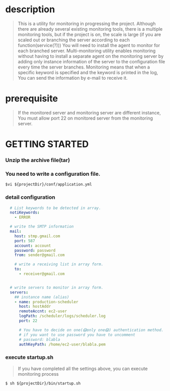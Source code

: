 
# description
> This is a utility for monitoring in progressing the project.
Although there are already several existing monitoring tools, there is a multiple monitoring tools, but if the project is on, the scale is large (if you are scaled out or branching the server according to each function(service(?)))
You will need to install the agent to monitor for each branched server.
Multi-monitoring utility enables monitoring without having to install a separate agent on the monitoring server by adding only instance information of the server to the configuration file every time the server branches.
Monitoring means that when a specific keyword is specified and the keyword is printed in the log, You can send the information by e-mail to receive it.


# prerequisite 
> If the monitored server and monitoring server are different instance,
> You must allow port 22 on monitored server from the monitoring server.

# GETTING STARTED
### Unzip the archive file(tar)

### You need to write a configuration file.
```shell
$vi ${projectDir}/conf/application.yml
```
### detail configuration
```yaml
  # List keywords to be detected in array. 
  notiKeywords:
    - ERROR

  # write the SMTP information
  mail:
    host: stmp.gmail.com 
    port: 587
    account: account
    password: password 
    from: sender@gmail.com

    # write a receiving list in array form. 
    to:
      - receiver@gmail.com


  # write servers to monitor in array form.
  servers:
    ## instance name (alias)
    - name: production-scheduler 
      host: hostAddr
      remoteAccnt: ec2-user 
      logPath: /scheduler/logs/scheduler.log
      port: 22

      # You have to decide on one(😱only one😱) authentication method. (password or authentication key)
      # if you want to use password you have to uncomment 
      # password: blabla 
      authKeyPath: /home/ec2-user/blabla.pem
```
### execute startup.sh 
> If you have completed all the settings above, you can execute monitoring process
```shell
$ sh ${projectDir}/bin/startup.sh
```